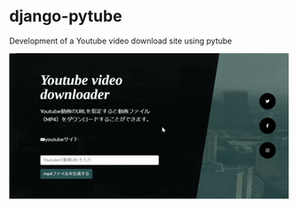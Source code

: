 # django-pytube
Development of a Youtube video download site using pytube



![Django-youtube-downloader-site](https://github.com/sinjorjob/django-pytube/blob/main/Django-youtube-downloader-site.gif)


